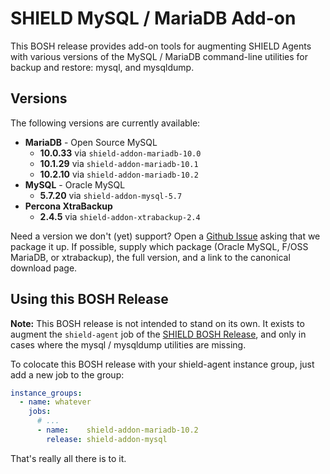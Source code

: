 # SHIELD MySQL / MariaDB Add-on

This BOSH release provides add-on tools for augmenting SHIELD
Agents with various versions of the MySQL / MariaDB command-line
utilities for backup and restore: mysql, and mysqldump.

## Versions

The following versions are currently available:

 - **MariaDB** - Open Source MySQL
   - **10.0.33** via `shield-addon-mariadb-10.0`
   - **10.1.29** via `shield-addon-mariadb-10.1`
   - **10.2.10** via `shield-addon-mariadb-10.2`
 - **MySQL** - Oracle MySQL
   - **5.7.20** via `shield-addon-mysql-5.7`
 - **Percona XtraBackup**
   - **2.4.5** via `shield-addon-xtrabackup-2.4`

Need a version we don't (yet) support?  Open a [Github Issue][bug]
asking that we package it up.  If possible, supply which package
(Oracle MySQL, F/OSS MariaDB, or xtrabackup), the full version,
and a link to the canonical download page.

## Using this BOSH Release

**Note:** This BOSH release is not intended to stand on its own.
It exists to augment the `shield-agent` job of the [SHIELD BOSH
Release][1], and only in cases where the mysql / mysqldump utilities
are missing.

To colocate this BOSH release with your shield-agent instance
group, just add a new job to the group:

```yaml
instance_groups:
  - name: whatever
    jobs:
      # ...
      - name:    shield-addon-mariadb-10.2
        release: shield-addon-mysql
```

That's really all there is to it.

[bug]: https://github.com/shieldproject/shield-addon-mysql-boshrelease/issues
[1]:   https://github.com/starkandwayne/shield-boshrelease
